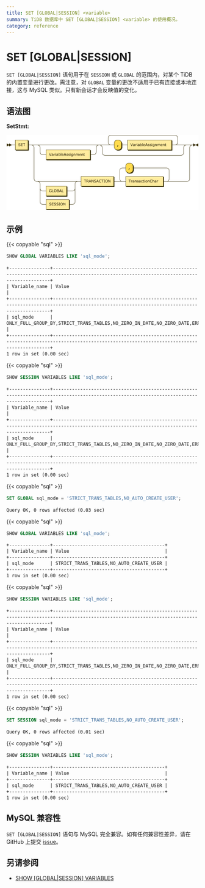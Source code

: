 ```yaml
---
title: SET [GLOBAL|SESSION] <variable>
summary: TiDB 数据库中 SET [GLOBAL|SESSION] <variable> 的使用概况。
category: reference
---
```


# SET [GLOBAL|SESSION] <variable>

`SET [GLOBAL|SESSION]` 语句用于在 `SESSION` 或 `GLOBAL` 的范围内，对某个 TiDB 的内置变量进行更改。需注意，对 `GLOBAL` 变量的更改不适用于已有连接或本地连接，这与 MySQL 类似。只有新会话才会反映值的变化。

## 语法图

**SetStmt:**

![SetStmt](/media/sqlgram/SetStmt.png)

## 示例

{{< copyable "sql" >}}

```sql
SHOW GLOBAL VARIABLES LIKE 'sql_mode';
```

```
+---------------+-------------------------------------------------------------------------------------------------------------------------------------------+
| Variable_name | Value                                                                                                                                     |
+---------------+-------------------------------------------------------------------------------------------------------------------------------------------+
| sql_mode      | ONLY_FULL_GROUP_BY,STRICT_TRANS_TABLES,NO_ZERO_IN_DATE,NO_ZERO_DATE,ERROR_FOR_DIVISION_BY_ZERO,NO_AUTO_CREATE_USER,NO_ENGINE_SUBSTITUTION |
+---------------+-------------------------------------------------------------------------------------------------------------------------------------------+
1 row in set (0.00 sec)
```

{{< copyable "sql" >}}

```sql
SHOW SESSION VARIABLES LIKE 'sql_mode';
```

```
+---------------+-------------------------------------------------------------------------------------------------------------------------------------------+
| Variable_name | Value                                                                                                                                     |
+---------------+-------------------------------------------------------------------------------------------------------------------------------------------+
| sql_mode      | ONLY_FULL_GROUP_BY,STRICT_TRANS_TABLES,NO_ZERO_IN_DATE,NO_ZERO_DATE,ERROR_FOR_DIVISION_BY_ZERO,NO_AUTO_CREATE_USER,NO_ENGINE_SUBSTITUTION |
+---------------+-------------------------------------------------------------------------------------------------------------------------------------------+
1 row in set (0.00 sec)
```

{{< copyable "sql" >}}

```sql
SET GLOBAL sql_mode = 'STRICT_TRANS_TABLES,NO_AUTO_CREATE_USER';
```

```
Query OK, 0 rows affected (0.03 sec)
```

{{< copyable "sql" >}}

```sql
SHOW GLOBAL VARIABLES LIKE 'sql_mode';
```

```
+---------------+-----------------------------------------+
| Variable_name | Value                                   |
+---------------+-----------------------------------------+
| sql_mode      | STRICT_TRANS_TABLES,NO_AUTO_CREATE_USER |
+---------------+-----------------------------------------+
1 row in set (0.00 sec)
```

{{< copyable "sql" >}}

```sql
SHOW SESSION VARIABLES LIKE 'sql_mode';
```

```
+---------------+-------------------------------------------------------------------------------------------------------------------------------------------+
| Variable_name | Value                                                                                                                                     |
+---------------+-------------------------------------------------------------------------------------------------------------------------------------------+
| sql_mode      | ONLY_FULL_GROUP_BY,STRICT_TRANS_TABLES,NO_ZERO_IN_DATE,NO_ZERO_DATE,ERROR_FOR_DIVISION_BY_ZERO,NO_AUTO_CREATE_USER,NO_ENGINE_SUBSTITUTION |
+---------------+-------------------------------------------------------------------------------------------------------------------------------------------+
1 row in set (0.00 sec)
```

{{< copyable "sql" >}}

```sql
SET SESSION sql_mode = 'STRICT_TRANS_TABLES,NO_AUTO_CREATE_USER';
```

```
Query OK, 0 rows affected (0.01 sec)
```

{{< copyable "sql" >}}

```sql
SHOW SESSION VARIABLES LIKE 'sql_mode';
```

```
+---------------+-----------------------------------------+
| Variable_name | Value                                   |
+---------------+-----------------------------------------+
| sql_mode      | STRICT_TRANS_TABLES,NO_AUTO_CREATE_USER |
+---------------+-----------------------------------------+
1 row in set (0.00 sec)
```

## MySQL 兼容性

`SET [GLOBAL|SESSION]` 语句与 MySQL 完全兼容。如有任何兼容性差异，请在 GitHub 上提交 [issue](/v3.1/report-issue.md)。

## 另请参阅

* [SHOW \[GLOBAL|SESSION\] VARIABLES](/v3.1/reference/sql/statements/show-variables.md)
